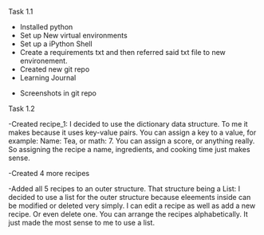 Task 1.1

- Installed python
- Set up New virtual environments
- Set up a iPython Shell
- Create a requirements txt and then referred said txt file to new environement. 
- Created new git repo
- Learning Journal

* Screenshots in git repo

Task 1.2

-Created recipe_1:
I decided to use the dictionary data structure. To me it makes because it uses key-value pairs. You can assign a key to a value, for example: Name: Tea, or math: 7. You can assign a score, or anything really. So assigning the recipe a name, ingredients, and cooking time just makes sense. 

-Created 4 more recipes

-Added all 5 recipes to an outer structure. That structure being a List:
  I decided to use a list for the outer structure because eleements inside can be modified or deleted very simply. I can edit a recipe as well as add a new recipe. Or even delete one. You can arrange the recipes alphabetically. It just made the most sense to me to use a list. 
